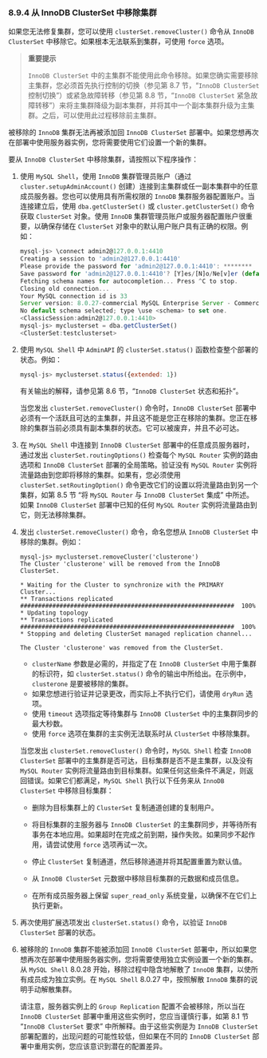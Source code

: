 ### 8.9.4 从 InnoDB ClusterSet 中移除集群

如果您无法修复集群，您可以使用 `clusterSet.removeCluster()` 命令从 `InnoDB ClusterSet` 中移除它。如果根本无法联系到集群，可使用 `force` 选项。

> **重要提示**
>
> `InnoDB ClusterSet` 中的主集群不能使用此命令移除。如果您确实需要移除主集群，您必须首先执行控制的切换（参见第 8.7 节，“`InnoDB ClusterSet` 控制切换”）或紧急故障转移（参见第 8.8 节，“`InnoDB ClusterSet` 紧急故障转移”）来将主集群降级为副本集群，并将其中一个副本集群升级为主集群。之后，可以使用此过程移除前主集群。

被移除的 `InnoDB` 集群无法再被添加回 `InnoDB ClusterSet` 部署中。如果您想再次在部署中使用服务器实例，您将需要使用它们设置一个新的集群。

要从 `InnoDB ClusterSet` 中移除集群，请按照以下程序操作：

1. 使用 `MySQL Shell`，使用 `InnoDB` 集群管理员账户（通过 `cluster.setupAdminAccount()` 创建）连接到主集群或任一副本集群中的任意成员服务器。您也可以使用具有所需权限的 `InnoDB` 集群服务器配置账户。当连接建立后，使用 `dba.getClusterSet()` 或 `cluster.getClusterSet()` 命令获取 `ClusterSet` 对象。使用 `InnoDB` 集群管理员账户或服务器配置账户很重要，以确保存储在 `ClusterSet` 对象中的默认用户账户具有正确的权限。例如：

    ```js
    mysql-js> \connect admin2@127.0.0.1:4410
    Creating a session to 'admin2@127.0.0.1:4410'
    Please provide the password for 'admin2@127.0.0.1:4410': ********
    Save password for 'admin2@127.0.0.1:4410'? [Y]es/[N]o/Ne[v]er (default No):
    Fetching schema names for autocompletion... Press ^C to stop.
    Closing old connection...
    Your MySQL connection id is 33
    Server version: 8.0.27-commercial MySQL Enterprise Server - Commercial
    No default schema selected; type \use <schema> to set one.
    <ClassicSession:admin2@127.0.0.1:4410>
    mysql-js> myclusterset = dba.getClusterSet()
    <ClusterSet:testclusterset>
    ```

2. 使用 `MySQL Shell` 中 `AdminAPI` 的 `clusterSet.status()` 函数检查整个部署的状态。例如：

   ```js
   mysql-js> myclusterset.status({extended: 1})
   ```

   有关输出的解释，请参见第 8.6 节，“`InnoDB ClusterSet` 状态和拓扑”。

   当您发出 `clusterSet.removeCluster()` 命令时，`InnoDB ClusterSet` 部署中必须有一个活跃且可达的主集群，并且这不能是您正在移除的集群。您正在移除的集群当前必须具有副本集群的状态。它可以被废弃，并且不必可达。

3. 在 `MySQL Shell` 中连接到 `InnoDB ClusterSet` 部署中的任意成员服务器时，通过发出 `clusterSet.routingOptions()` 检查每个 `MySQL Router` 实例的路由选项和 `InnoDB ClusterSet` 部署的全局策略。验证没有 `MySQL Router` 实例将流量路由到您即将移除的集群。如果有，您必须使用 `clusterSet.setRoutingOption()` 命令更改它们的设置以将流量路由到另一个集群，如第 8.5 节 “将 `MySQL Router` 与 `InnoDB ClusterSet` 集成” 中所述。如果 `InnoDB ClusterSet` 部署中已知的任何 `MySQL Router` 实例将流量路由到它，则无法移除集群。

4. 发出 `clusterSet.removeCluster()` 命令，命名您想从 `InnoDB ClusterSet` 中移除的集群。例如：

    ```mysql-js
    mysql-js> myclusterset.removeCluster('clusterone')
    The Cluster 'clusterone' will be removed from the InnoDB ClusterSet.
    
    * Waiting for the Cluster to synchronize with the PRIMARY Cluster...
    ** Transactions replicated  ############################################################  100% 
    * Updating topology
    ** Transactions replicated  ############################################################  100% 
    * Stopping and deleting ClusterSet managed replication channel...
    
    The Cluster 'clusterone' was removed from the ClusterSet.
    ```

    - `clusterName` 参数是必需的，并指定了在 `InnoDB ClusterSet` 中用于集群的标识符，如 `clusterSet.status()` 命令的输出中所给出。在示例中，`clusterone` 是要被移除的集群。
    - 如果您想进行验证并记录更改，而实际上不执行它们，请使用 `dryRun` 选项。
    - 使用 `timeout` 选项指定等待集群与 `InnoDB ClusterSet` 中的主集群同步的最大秒数。
    - 使用 `force` 选项在集群的主实例无法联系时从 `ClusterSet` 中移除集群。

    当您发出 `clusterSet.removeCluster()` 命令时，`MySQL Shell` 检查 `InnoDB ClusterSet` 部署中的主集群是否可达，目标集群是否不是主集群，以及没有 `MySQL Router` 实例将流量路由到目标集群。如果任何这些条件不满足，则返回错误。如果它们都满足，`MySQL Shell` 执行以下任务来从 `InnoDB ClusterSet` 中移除目标集群：

    - 删除为目标集群上的 `ClusterSet` 复制通道创建的复制用户。

    - 将目标集群的主服务器与 `InnoDB ClusterSet` 的主集群同步，并等待所有事务在本地应用。如果超时在完成之前到期，操作失败。如果同步不起作用，请尝试使用 `force` 选项再试一次。

    - 停止 `ClusterSet` 复制通道，然后移除通道并将其配置重置为默认值。

    - 从 `InnoDB ClusterSet` 元数据中移除目标集群的元数据和成员信息。

    - 在所有成员服务器上保留 `super_read_only` 系统变量，以确保不在它们上执行更新。


5. 再次使用扩展选项发出 `clusterSet.status()` 命令，以验证 `InnoDB ClusterSet` 部署的状态。

6. 被移除的 `InnoDB` 集群不能被添加回 `InnoDB ClusterSet` 部署中，所以如果您想再次在部署中使用服务器实例，您将需要使用独立实例设置一个新的集群。从 `MySQL Shell` 8.0.28 开始，移除过程中隐含地解散了 `InnoDB` 集群，以使所有成员成为独立实例。在 `MySQL Shell` 8.0.27 中，按照解散 `InnoDB` 集群的说明手动解散集群。

   请注意，服务器实例上的 `Group Replication` 配置不会被移除，所以当在 `InnoDB ClusterSet` 部署中重用这些实例时，您应当谨慎行事，如第 8.1 节 “`InnoDB ClusterSet` 要求” 中所解释。由于这些实例是为 `InnoDB ClusterSet` 部署配置的，出现问题的可能性较低，但如果在不同的 `InnoDB ClusterSet` 部署中重用实例，您应该意识到潜在的配置差异。